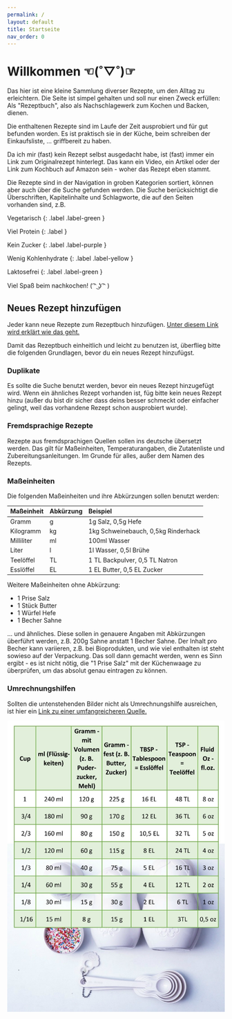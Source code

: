 ```yaml
---
permalink: /
layout: default
title: Startseite
nav_order: 0
---
```

<h1>Willkommen ☜(˚▽˚)☞</h1>
<p>Das hier ist eine kleine Sammlung diverser Rezepte, um den Alltag zu erleichtern. Die Seite ist simpel gehalten und soll nur einen Zweck erfüllen: Als "Rezeptbuch", also als Nachschlagewerk zum Kochen und Backen, dienen.</p>
<p>Die enthaltenen Rezepte sind im Laufe der Zeit ausprobiert und für gut befunden worden. Es ist praktisch sie in der Küche, beim schreiben der Einkaufsliste, ... griffbereit zu haben.</p>
<p>Da ich mir (fast) kein Rezept selbst ausgedacht habe, ist (fast) immer ein Link zum Originalrezept hinterlegt. Das kann ein Video, ein Artikel oder der Link zum Kochbuch auf Amazon sein - woher das Rezept eben stammt.</p>

<p>Die Rezepte sind in der Navigation in groben Kategorien sortiert, können aber auch über die Suche gefunden werden. Die Suche berücksichtigt die Überschriften, Kapitelinhalte und Schlagworte, die auf den Seiten vorhanden sind, z.B.</p>

Vegetarisch
{: .label .label-green }

Viel Protein
{: .label }

Kein Zucker
{: .label .label-purple }

Wenig Kohlenhydrate
{: .label .label-yellow }

Laktosefrei
{: .label .label-green }

<p>Viel Spaß beim nachkochen! ( ͡ᵔ ͜ʖ ͡ᵔ )</p>

<h2>Neues Rezept hinzufügen</h2>
<p>Jeder kann neue Rezepte zum Rezeptbuch hinzufügen. <a href="https://github.com/OlGe404/OlGe404.github.io/blob/main/README.md" target="_blank">Unter diesem Link wird erklärt wie das geht.</a></p>
<p>Damit das Rezeptbuch einheitlich und leicht zu benutzen ist, überflieg bitte die folgenden Grundlagen, bevor du ein neues Rezept hinzufügst.</p>

<h3>Duplikate</h3>
<p>Es sollte die Suche benutzt werden, bevor ein neues Rezept hinzugefügt wird. Wenn ein ähnliches Rezept vorhanden ist, füg bitte kein neues Rezept hinzu (außer du bist dir sicher dass deins besser schmeckt oder einfacher gelingt, weil das vorhandene Rezept schon ausprobiert wurde).</p>

<h3>Fremdsprachige Rezepte</h3>
<p> Rezepte aus fremdsprachigen Quellen sollen ins deutsche übersetzt werden. Das gilt für Maßeinheiten, Temperaturangaben, die Zutatenliste und Zubereitungsanleitungen. Im Grunde für alles, außer dem Namen des Rezepts.</p>

<h3>Maßeinheiten</h3>
<p>Die folgenden Maßeinheiten und ihre Abkürzungen sollen benutzt werden:</p>

| Maßeinheit        | Abkürzung | Beispiel                            |
|:------------------|:----------|:------------------------------------|
| Gramm             | g         | 1g Salz, 0,5g Hefe                  |
| Kilogramm         | kg        | 1kg Schweinebauch, 0,5kg Rinderhack |
| Milliliter        | ml        | 100ml Wasser                        |
| Liter             | l         | 1l Wasser, 0,5l Brühe               |
| Teelöffel         | TL        | 1 TL Backpulver, 0,5 TL Natron      |
| Esslöffel         | EL        | 1 EL Butter, 0,5 EL Zucker          |

Weitere Maßeinheiten ohne Abkürzung:
<ul>
    <li>1 Prise Salz</li>
    <li>1 Stück Butter</li>
    <li>1 Würfel Hefe</li>
    <li>1 Becher Sahne</li>
</ul>

... und ähnliches. Diese sollen in genauere Angaben mit Abkürzungen überführt werden, z.B. 200g Sahne anstatt 1 Becher Sahne. Der Inhalt pro Becher kann variieren, z.B. bei Bioprodukten, und wie viel enthalten ist steht sowieso auf der Verpackung. Das soll dann gemacht werden, wenn es Sinn ergibt - es ist nicht nötig, die "1 Prise Salz" mit der Küchenwaage zu überprüfen, um das absolut genau eintragen zu können.

<h3>Umrechnungshilfen</h3>
<p>Sollten die untenstehenden Bilder nicht als Umrechnungshilfe ausreichen,
ist hier ein <a href="https://www.usa-kulinarisch.de/informationen/masseinheiten-umrechnen/" target="_blank">Link zu einer umfangreicheren Quelle.</a>
</p>

<img src="/assets/images/cup-measures.jpg">

